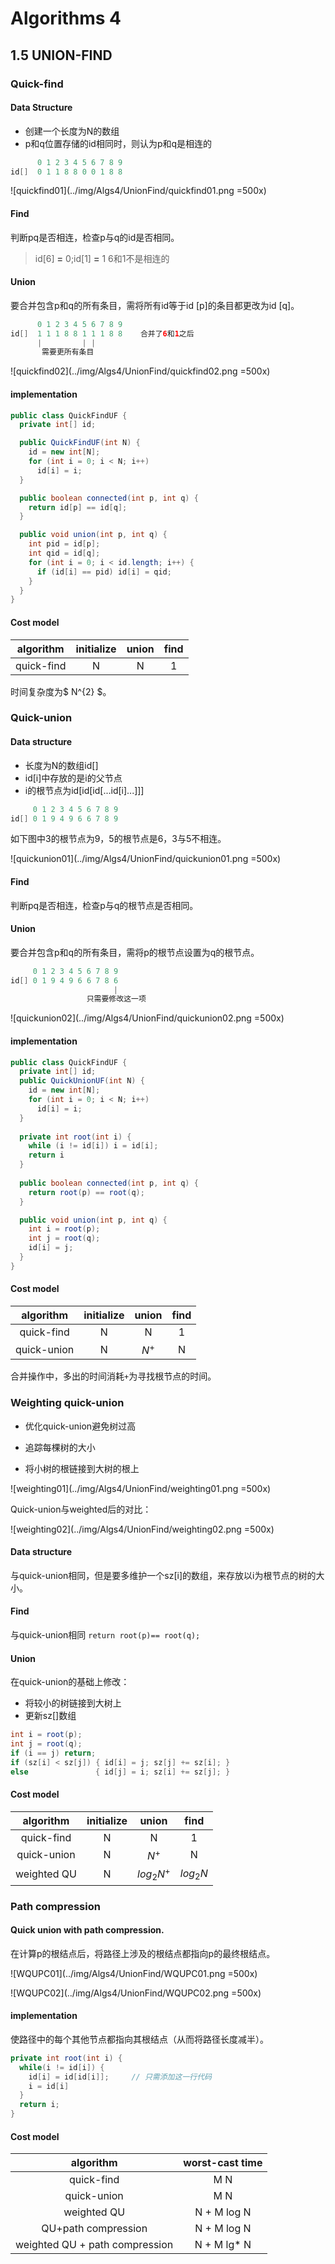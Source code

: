 # Algorithms 4

## 1.5 UNION-FIND

### Quick-find

#### Data Structure

* 创建一个长度为N的数组
* p和q位置存储的id相同时，则认为p和q是相连的

```java
      0 1 2 3 4 5 6 7 8 9
id[]  0 1 1 8 8 0 0 1 8 8
```

![quickfind01](../img/Algs4/UnionFind/quickfind01.png =500x)

#### Find

判断pq是否相连，检查p与q的id是否相同。 

> id[6] **=** 0;id[1] **=** 1 6和1不是相连的

#### Union

要合并包含p和q的所有条目，需将所有id等于id [p]的条目都更改为id [q]。

```java
      0 1 2 3 4 5 6 7 8 9
id[]  1 1 1 8 8 1 1 1 8 8    合并了6和1之后
      |         | |
       需要更所有条目
```

![quickfind02](../img/Algs4/UnionFind/quickfind02.png =500x)

#### implementation

```java
public class QuickFindUF {
  private int[] id;

  public QuickFindUF(int N) {
    id = new int[N];
    for (int i = 0; i < N; i++)
      id[i] = i;
  }

  public boolean connected(int p, int q) {
    return id[p] == id[q];
  }

  public void union(int p, int q) {
    int pid = id[p];
    int qid = id[q];
    for (int i = 0; i < id.length; i++) {
      if (id[i] == pid) id[i] = qid;
    }
  }
}
```

#### Cost model

| algorithm  | initialize | union | find |
| :--------: | :--------: | :---: | :--: |
| quick-find |     N      |   N   |  1   |

时间复杂度为$ N^{2} $。

### Quick-union

#### Data structure

* 长度为N的数组id[]
* id[i]中存放的是i的父节点
* i的根节点为id[id[id[...id[i]...]]]

```java
     0 1 2 3 4 5 6 7 8 9
id[] 0 1 9 4 9 6 6 7 8 9
```

如下图中3的根节点为9，5的根节点是6，3与5不相连。

![quickunion01](../img/Algs4/UnionFind/quickunion01.png =500x)

#### Find

判断pq是否相连，检查p与q的根节点是否相同。 

#### Union

要合并包含p和q的所有条目，需将p的根节点设置为q的根节点。

```java
     0 1 2 3 4 5 6 7 8 9
id[] 0 1 9 4 9 6 6 7 8 6
                       |
                 只需要修改这一项
```

![quickunion02](../img/Algs4/UnionFind/quickunion02.png =500x)

#### implementation

```java
public class QuickFindUF {
  private int[] id;
  public QuickUnionUF(int N) {
    id = new int[N];
    for (int i = 0; i < N; i++)
      id[i] = i;
  }
  
  private int root(int i) {
    while (i != id[i]) i = id[i];
    return i
  }
  
  public boolean connected(int p, int q) {
    return root(p) == root(q);
  }

  public void union(int p, int q) {
    int i = root(p);
    int j = root(q);
    id[i] = j;
  }
}
```

#### Cost model

|  algorithm  | initialize | union | find |
| :---------: | :--------: | :---: | :--: |
| quick-find  |     N      |   N   |  1   |
| quick-union |     N      | $N^+$ |  N   |

合并操作中，多出的时间消耗`+`为寻找根节点的时间。

### Weighting quick-union

* 优化quick-union避免树过高

* 追踪每棵树的大小

* 将小树的根链接到大树的根上

![weighting01](../img/Algs4/UnionFind/weighting01.png =500x)

Quick-union与weighted后的对比：

![weighting02](../img/Algs4/UnionFind/weighting02.png =500x)

#### Data structure

与quick-union相同，但是要多维护一个sz[i]的数组，来存放以i为根节点的树的大小。

#### Find

与quick-union相同 `return root(p)== root(q);`

#### Union

在quick-union的基础上修改：

* 将较小的树链接到大树上
* 更新sz[]数组

```java
int i = root(p);
int j = root(q);
if (i == j) return;
if (sz[i] < sz[j]) { id[i] = j; sz[j] += sz[i]; }
else               { id[j] = i; sz[i] += sz[j]; }
```

#### Cost model

|  algorithm  | initialize |    union     |    find    |
| :---------: | :--------: | :----------: | :--------: |
| quick-find  |     N      |      N       |     1      |
| quick-union |     N      |    $N^+$     |     N      |
| weighted QU |     N      | $log_2{N^+}$ | $log_2{N}$ |

### Path compression

#### Quick union with path compression. 

在计算p的根结点后，将路径上涉及的根结点都指向p的最终根结点。

![WQUPC01](../img/Algs4/UnionFind/WQUPC01.png =500x)

![WQUPC02](../img/Algs4/UnionFind/WQUPC02.png =500x)

#### implementation

使路径中的每个其他节点都指向其根结点（从而将路径长度减半）。

```java
private int root(int i) {
  while(i != id[i]) {
    id[i] = id[id[i]];     // 只需添加这一行代码
    i = id[i]
  }
  return i;
}
```

#### Cost model

|           algorithm            | worst-cast time |
| :----------------------------: | :-------------: |
|           quick-find           |       M N       |
|          quick-union           |       M N       |
|          weighted QU           |   N + M log N   |
|      QU+path compression       |   N + M log N   |
| weighted QU + path compression |   N + M lg* N   |

